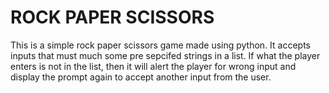 # ROCK PAPER SCISSORS
This is a simple rock paper scissors game made using python.
It accepts inputs that must much some pre sepcifed strings in a list.
If what the player enters is not in the list,
then it will alert the player for wrong input and display the prompt again to accept another input from the user.
